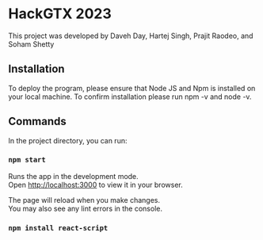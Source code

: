 # HackGTX 2023

This project was developed by Daveh Day, Hartej Singh, Prajit Raodeo, and Soham Shetty

## Installation
To deploy the program, please ensure that Node JS and Npm is installed on your local machine.
To confirm installation please run npm -v and node -v. 

## Commands

In the project directory, you can run:

### `npm start`

Runs the app in the development mode.\
Open [http://localhost:3000](http://localhost:3000) to view it in your browser.

The page will reload when you make changes.\
You may also see any lint errors in the console.

### `npm install react-script`

